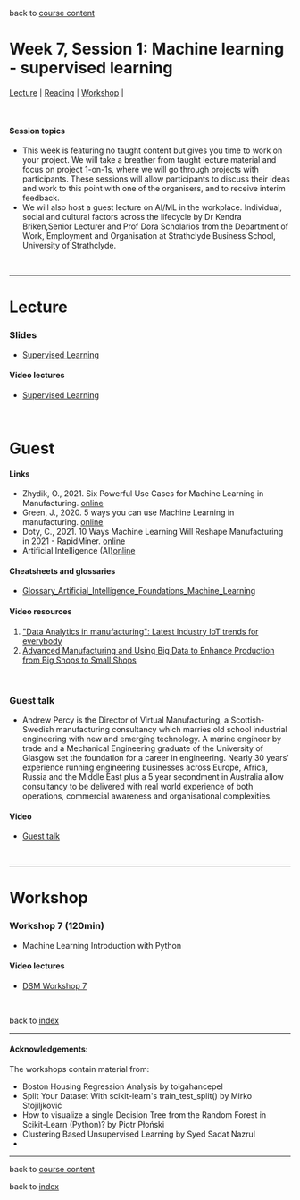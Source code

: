 back to [course content](index#course_organisation)


# Week 7, Session 1: Machine learning - supervised learning

[Lecture](#lecture) | [Reading](#reading) | [Workshop](#workshop) | 
<p><br /></p>

#### Session topics

* This week is featuring no taught content but gives you time to work on your project. We will take a breather from taught lecture material and focus on project 1-on-1s, where we will go through projects with participants. These sessions will allow participants to discuss their ideas and work to this point with one of the organisers, and to receive interim feedback.
* We will also host a guest lecture on AI/ML in the workplace. Individual, social and cultural factors across the lifecycle by Dr Kendra Briken,Senior Lecturer and Prof Dora Scholarios from the Department of Work, Employment and Organisation at Strathclyde Business School, University of Strathclyde. 

<p>&nbsp;</p>

***

# Lecture 

### Slides
* [Supervised Learning](Files/Data_Science_in_Manufacturing-Week_7_updated-2023.pdf)

#### Video lectures

* [Supervised Learning](https://uoe.sharepoint.com/:v:/r/sites/DS4M_9-23/Shared%20Documents/General/Week_7/DSM_lecture_week_7.mp4?csf=1&web=1&e=sjCBrs)

<br />

# Guest

<a name = "guest"></a>



#### Links

* Zhydik, O., 2021. Six Powerful Use Cases for Machine Learning in Manufacturing. [online](https://eleks.com/blog/machine-learning-in-manufacturing/)
* Green, J., 2020. 5 ways you can use Machine Learning in manufacturing. [online](https://www.ancoris.com/blog/5-ways-machine-learning-manufacturing)
* Doty, C., 2021. 10 Ways Machine Learning Will Reshape Manufacturing in 2021 - RapidMiner. [online](https://rapidminer.com/blog/10-ways-machine-learning-in-manufacturing-2021/)  
* Artificial Intelligence (AI)[online](https://www.ibm.com/cloud/learn/what-is-artificial-intelligence)


#### Cheatsheets and glossaries

* [Glossary_Artificial_Intelligence_Foundations_Machine_Learning](/course_content_2022/files/Glossary_Artificial_Intelligence_Foundations_Machine_Learning.pdf)

#### Video resources

1. ["Data Analytics in manufacturing": Latest Industry IoT trends for everybody](https://www.youtube.com/watch?v=lNvo9zKXMN8)
2. [Advanced Manufacturing and Using Big Data to Enhance Production from Big Shops to Small Shops](https://www.youtube.com/watch?v=R_3KRKaOZZM)



<p>&nbsp;</p>

### Guest talk 

* Andrew Percy is the Director of Virtual Manufacturing, a Scottish-Swedish manufacturing consultancy which marries old school industrial engineering with new and emerging technology. A marine engineer by trade and a Mechanical Engineering graduate of the University of Glasgow set the foundation for a career in engineering. Nearly 30 years’ experience running engineering businesses across Europe, Africa, Russia and the Middle East plus a 5 year secondment in Australia allow consultancy to be delivered with real world experience of both operations, commercial awareness and organisational complexities. 

#### Video 
* [Guest talk](https://uoe.sharepoint.com/:v:/r/sites/DS4M_9-23/Shared%20Documents/General/Week_7/DSM_guest_talk_01.mp4?csf=1&web=1&e=cMFF7o)

<p>&nbsp;</p>

<a name = "reading"></a>

***

# Workshop

<a name = "workshop"></a>

### Workshop 7  (120min)

* Machine Learning Introduction with Python

#### Video lectures
* [DSM Workshop 7]()

<p>&nbsp;</p>


back to [index](index#course_organisation)

***
  

#### Acknowledgements:

The workshops contain material from:
* Boston Housing Regression Analysis by tolgahancepel 
* Split Your Dataset With scikit-learn's train_test_split() by Mirko Stojiljković 
* How to visualize a single Decision Tree from the Random Forest in Scikit-Learn (Python)? by Piotr Płoński
* Clustering Based Unsupervised Learning by Syed Sadat Nazrul
* 

***

back to [course content](index#course_organisation)

 back to [index](index.md)

